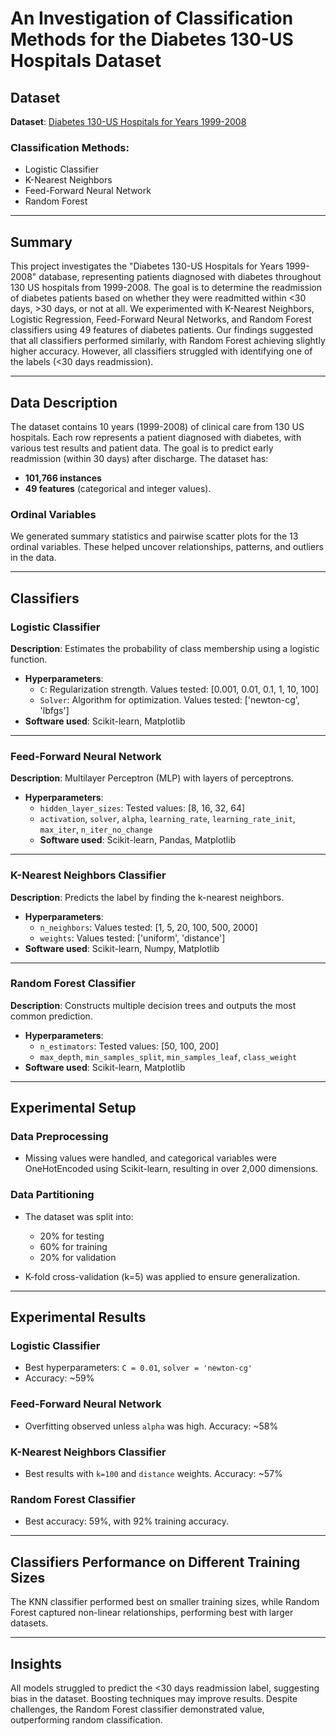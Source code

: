 # An Investigation of Classification Methods for the Diabetes 130-US Hospitals Dataset


## Dataset
**Dataset**: [Diabetes 130-US Hospitals for Years 1999-2008](https://archive.ics.uci.edu/ml/datasets/diabetes+130-us+hospitals+for+years+1999-2008)

### Classification Methods:
- Logistic Classifier
- K-Nearest Neighbors
- Feed-Forward Neural Network
- Random Forest

---

## Summary

This project investigates the "Diabetes 130-US Hospitals for Years 1999-2008" database, representing patients diagnosed with diabetes throughout 130 US hospitals from 1999-2008. The goal is to determine the readmission of diabetes patients based on whether they were readmitted within <30 days, >30 days, or not at all. We experimented with K-Nearest Neighbors, Logistic Regression, Feed-Forward Neural Networks, and Random Forest classifiers using 49 features of diabetes patients. Our findings suggested that all classifiers performed similarly, with Random Forest achieving slightly higher accuracy. However, all classifiers struggled with identifying one of the labels (<30 days readmission).

---

## Data Description

The dataset contains 10 years (1999-2008) of clinical care from 130 US hospitals. Each row represents a patient diagnosed with diabetes, with various test results and patient data. The goal is to predict early readmission (within 30 days) after discharge. The dataset has:
- **101,766 instances** 
- **49 features** (categorical and integer values).

### Ordinal Variables
We generated summary statistics and pairwise scatter plots for the 13 ordinal variables. These helped uncover relationships, patterns, and outliers in the data.

---

## Classifiers

### Logistic Classifier
**Description**: Estimates the probability of class membership using a logistic function.
- **Hyperparameters**:
  - `C`: Regularization strength. Values tested: [0.001, 0.01, 0.1, 1, 10, 100]
  - `Solver`: Algorithm for optimization. Values tested: ['newton-cg', 'lbfgs']
- **Software used**: Scikit-learn, Matplotlib

---

### Feed-Forward Neural Network
**Description**: Multilayer Perceptron (MLP) with layers of perceptrons.
- **Hyperparameters**:
  - `hidden_layer_sizes`: Tested values: [8, 16, 32, 64]
  - `activation`, `solver`, `alpha`, `learning_rate`, `learning_rate_init`, `max_iter`, `n_iter_no_change`
  - **Software used**: Scikit-learn, Pandas, Matplotlib

---

### K-Nearest Neighbors Classifier
**Description**: Predicts the label by finding the k-nearest neighbors.
- **Hyperparameters**:
  - `n_neighbors`: Values tested: [1, 5, 20, 100, 500, 2000]
  - `weights`: Values tested: ['uniform', 'distance']
- **Software used**: Scikit-learn, Numpy, Matplotlib

---

### Random Forest Classifier
**Description**: Constructs multiple decision trees and outputs the most common prediction.
- **Hyperparameters**:
  - `n_estimators`: Tested values: [50, 100, 200]
  - `max_depth`, `min_samples_split`, `min_samples_leaf`, `class_weight`
- **Software used**: Scikit-learn, Matplotlib

---

## Experimental Setup

### Data Preprocessing
- Missing values were handled, and categorical variables were OneHotEncoded using Scikit-learn, resulting in over 2,000 dimensions.
  
### Data Partitioning
- The dataset was split into:
  - 20% for testing
  - 60% for training
  - 20% for validation
  
- K-fold cross-validation (k=5) was applied to ensure generalization.

---

## Experimental Results

### Logistic Classifier
- Best hyperparameters: `C = 0.01`, `solver = 'newton-cg'`
- Accuracy: ~59%

### Feed-Forward Neural Network
- Overfitting observed unless `alpha` was high. Accuracy: ~58%

### K-Nearest Neighbors Classifier
- Best results with `k=100` and `distance` weights. Accuracy: ~57%

### Random Forest Classifier
- Best accuracy: 59%, with 92% training accuracy.

---

## Classifiers Performance on Different Training Sizes

The KNN classifier performed best on smaller training sizes, while Random Forest captured non-linear relationships, performing best with larger datasets.

---

## Insights

All models struggled to predict the <30 days readmission label, suggesting bias in the dataset. Boosting techniques may improve results. Despite challenges, the Random Forest classifier demonstrated value, outperforming random classification.


